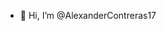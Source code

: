 - 👋 Hi, I’m @AlexanderContreras17


<!---
AlexanderContreras17/AlexanderContreras17 is a ✨ special ✨ repository because its `README.md` (this file) appears on your GitHub profile.
You can click the Preview link to take a look at your changes.
--->
